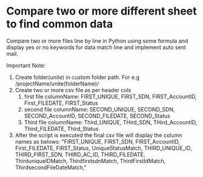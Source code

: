 #  Compare two or more different sheet to find common data
Compare two or more files line by line in Python using some formula and display yes or no keywords for data match line and implement auto sent mail.

Important Note: 
1. Create folder(unite) in custom folder path. For e.g /projectName/unite(folderName)/
2. Create two or more csv file as per header cols
   1. first file columnName: FIRST_UNIQUE, FIRST_SDN, FIRST_AccountID, First_FILEDATE, FIRST_Status
   2. second file columnName: SECOND_UNIQUE, SECOND_SDN, SECOND_AccountID, SECOND_FILEDATE, SECOND_Status
   3. Third file columnName: Third_UNIQUE, THird_SDN, THird_AccountID, Third_FILEDATE, Third_Status
3. After the script is executed the final csv file will display the column names as belows: 
"FIRST_UNIQUE, FIRST_SDN, FIRST_AccountID, First_FILEDATE, FIRST_Status, UniqueStatusMatch, THIRD_UNIQUE_ID, THIRD_FIRST_SDN, THIRD_AC_ID, THIRD_FILEDATE, ThirduniqueIDMatch, ThirdfirstsdnMatch, ThirdFirstIdMatch, ThirdsecondFileDateMatch,"
